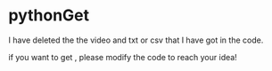 # pythonGet

I have deleted the the video and txt or csv that I have got in the code.

if you want to get , please modify the code to reach your idea!
